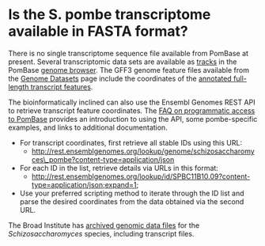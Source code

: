 # Is the S. pombe transcriptome available in FASTA format?
<!-- pombase_categories: Finding data,Tools and resources -->

There is no single transcriptome sequence file available from PomBase at
present. Several transcriptomic data sets are available as
[tracks](/faq/how-can-i-show-or-hide-tracks-in-the-genome-browser) in the
PomBase [genome browser](http://genomebrowser.pombase.org/Schizosaccharomyces_pombe/Info/Index).
The GFF3 genome feature files available from the [Genome Datasets](/downloads/genome-datasets) page include the coordinates of the
[annotated full-length transcript features](/faq/how-do-you-determine-a-gene-s-full-length-transcript-utr-coordinates-transcription-start-and-end-sites).

The bioinformatically inclined can also use the Ensembl Genomes REST API
to retrieve transcript feature coordinates. The [FAQ on programmatic access to PomBase](/faq/there-any-programmatic-access-pombase-data) provides an
introduction to using the API, some pombe-specific examples, and links
to additional documentation.

-   For transcript coordinates, first retrieve all stable IDs using this
    URL:
    -   http://rest.ensemblgenomes.org/lookup/genome/schizosaccharomyces\_pombe?content-type=application/json
-   For each ID in the list, retrieve details via URLs in this format:
    -   http://rest.ensemblgenomes.org/lookup/id/SPBC11B10.09?content-type=application/json;expand=1;
-   Use your preferred scripting method to iterate through the ID list
    and parse the desired coordinates from the data obtained via the
    second URL.

The Broad Institute has [archived genomic data files](http://www.broadinstitute.org/ftp/pub/annotation/fungi/schizosaccharomyces/) for
the *Schizosaccharomyces* species, including transcript files.


